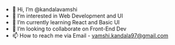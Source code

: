 - 👋 Hi, I’m @kandalavamshi
- 👀 I’m interested in Web Development and UI 
- 🌱 I’m currently learning React and Basic UI
- 💞️ I’m looking to collaborate on Front-End Dev
- 📫 How to reach me via Email - vamshi.kandala97@gmail.com 

<!---
kandalavamshi/kandalavamshi is a ✨ special ✨ repository because its `README.md` (this file) appears on your GitHub profile.
You can click the Preview link to take a look at your changes.
--->
